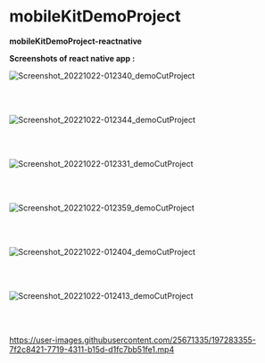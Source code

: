 # mobileKitDemoProject
**mobileKitDemoProject-reactnative**

**Screenshots of react native app :**

![Screenshot_20221022-012340_demoCutProject](https://user-images.githubusercontent.com/25671335/197280204-4878472e-f2c3-4fde-bf9a-eb6ec1b7d1b7.jpg)

<br />
<br />


![Screenshot_20221022-012344_demoCutProject](https://user-images.githubusercontent.com/25671335/197280152-4e9f7de1-c1e5-4f99-adf8-f9f61292731d.jpg)

<br />
<br />

![Screenshot_20221022-012331_demoCutProject](https://user-images.githubusercontent.com/25671335/197280230-4f98b819-54c6-4cb3-bc85-e6fa4e9591b2.jpg)

<br />
<br />

![Screenshot_20221022-012359_demoCutProject](https://user-images.githubusercontent.com/25671335/197280286-81a7939c-f9be-425e-8490-036320512eb7.jpg)

<br />
<br />

![Screenshot_20221022-012404_demoCutProject](https://user-images.githubusercontent.com/25671335/197280303-be11c859-a31e-4c23-9695-dd0a7faf5980.jpg)

<br />
<br />

![Screenshot_20221022-012413_demoCutProject](https://user-images.githubusercontent.com/25671335/197280330-f405a7f9-345d-4b3f-874c-6b09617c913c.jpg)

<br />
<br />




https://user-images.githubusercontent.com/25671335/197283355-7f2c8421-7719-4311-b15d-d1fc7bb51fe1.mp4



